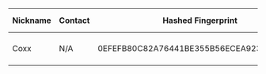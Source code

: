 | Nickname |  Contact | Hashed Fingerprint	| Running | Flags | Last Seen | First Seen | Last Restarted | Advertised Bandwidth | Platform | Version | Version Status | Recommended Version | BridgeDB Distributor | OR Addresses | Transports | BlockList |
|---|---|---|---|---|---|---|---|---|---|---|---|---|---|---|---|---|
|Coxx | N/A | 0EFEFB80C82A76441BE355B56ECEA923977CEF59 | false | V2Dir, Valid | 2025-10-29 05:48:21 | 2025-10-29 01:18:21 | 2025-10-29 01:03:50 | 92160 | Tor 0.4.8.18 on Linux | 0.4.8.18 | recommended | true | moat | 10.157.65.200:60565 | obfs4 | |
